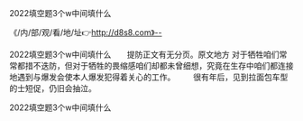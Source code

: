2022填空题3个w中间填什么

《/内/部/观/看/地/址👉http://d8s8.com》--

2022填空题3个w中间填什么　　提防正文有无分页。原文地方
	对于牺牲咱们常常都措不迭防，但对于牺牲的畏缩感咱们却都未曾细想，究竟在生存中咱们都连接地遇到与爆发会使本人爆发犯得着关心的工作。
　　很有年后，见到拉面包车型的士短促，仍旧会抽泣。





2022填空题3个w中间填什么
